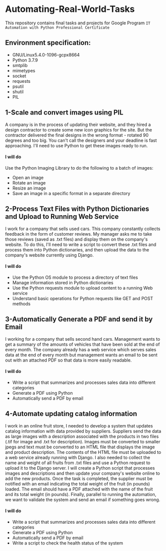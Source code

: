 # Automating-Real-World-Tasks
This repository contains final tasks and projects for Google Program `IT Automation with Python Professional Certificate`

## Environment specification:
- GNU/Linux5.4.0-1096-gcpx8664
- Python 3.7.9
- smtplib
- mimetypes
- socket
- requests
- psutil
- shutil
- PIL

## 1-Scale and convert images using PIL
A company is in the process of updating their website, and they hired a design contractor to create some new icon graphics for the site. But the contractor delivered the final designs in the wrong format - rotated 90 degrees and too big. You can't call the designers and your deadline is fast approaching. I'll need to use Python to get these images ready to run.
#### I will do
Use the Python Imaging Library to do the following to a batch of images:
- Open an image
- Rotate an image
- Resize an image
- Save an image in a specific format in a separate directory 


## 2-Process Text Files with Python Dictionaries and Upload to Running Web Service
I work for a company that sells used cars. This company constantly collects feedback in the form of customer reviews. My manager asks me to take those reviews (saved as .txt files) and display them on the company's website. To do this, I'll need to write a script to convert these .txt files and process them into Python dictionaries, and then upload the data to the company's website currently using Django.
#### I will do
- Use the Python OS module to process a directory of text files 
- Manage information stored in Python dictionaries
- Use the Python requests module to upload content to a running Web service
- Understand basic operations for Python requests like GET and POST methods 


## 3-Automatically Generate a PDF and send it by Email
I working for a company that sells second hand cars. Management wants to get a summary of the amounts of vehicles that have been sold at the end of every month. The company already has a web service which serves sales data at the end of every month but management wants an email to be sent out with an attached PDF so that data is more easily readable.
#### I will do
- Write a script that summarizes and processes sales data into different categories
- Generate a PDF using Python
- Automatically send a PDF by email 


## 4-Automate updating catalog information
I work in an online fruit store, I needed to develop a system that updates catalog information with data provided by suppliers. Suppliers send the data as large images with a description associated with the products in two files (.tif for image and .txt for description). Images must be converted to smaller jpegs and text must be converted to an HTML file that displays the image and product description. The contents of the HTML file must be uploaded to a web service already running with Django. I also needed to collect the name and weight of all fruits from .txt files and use a Python request to upload it to the Django server.
I will create a Python script that processes images and descriptions and then update your company's website online to add the new products.
Once the task is completed, the supplier must be notified with an email indicating the total weight of the fruit (in pounds) loaded. The email should have a PDF attached with the name of the fruit and its total weight (in pounds).
Finally, parallel to running the automation, we want to validate the system and send an email if something goes wrong.
#### I will do
- Write a script that summarizes and processes sales data into different categories 
- Generate a PDF using Python
- Automatically send a PDF by email 
- Write a script to check the health status of the system 


